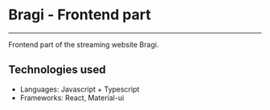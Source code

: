 # Bragi - Frontend part
-----

Frontend part of the streaming website Bragi.

## Technologies used
- Languages: Javascript + Typescript
- Frameworks: React, Material-ui
